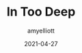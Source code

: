 ﻿---
layout: game
title:  "In Too Deep"
type: "Game Development Blog"
color: "background-color: seagreen"
summary: "In Too Deep is a mining tycoon designed around the theme 'Deeper and deeper' <small>(Ludum Dare 48)</small>"
author: amyelliott
date: '2021-04-27'
category: ['game-development', 'game-jam', 'unity']
thumbnail: https://am3pap005files.storage.live.com/y4mWI_yaqAN9u-OSRMhJomkB1fbv6nsGayABe4LAtyY5dJivL0qou5E6-Oni2wsz6ri3o_ofaxeiA7TAWmvins-Yedt2yNQqY5CfZT3tRdDa_XasnIpFjh_fW_5UnHbM0lgEqOdvOlE_2HuJILI6FOaW5jPvXww23UwC8UjOHOlQ79Jf4aQw2K4g78pCqTAqbSp?width=1920&height=1634&cropmode=none
keywords: mining, gamejam, tycoon, survival
permalink: /blog/in-too-deep/
usemathjax: true
genre: ['Mining', 'Tycoon', 'Survival', 'Action']
browser_playable: true
hidden: true
heading: "Try to get as deep as you can in this cave system!"
icon: https://am3pap005files.storage.live.com/y4miXRu561_F2Nq6b-i33z7j5NIa6vTwyV8YCBgw7ViO52CAeqrIqoT9vNjuoF9ao1ks--ZtkUQLI8nVurncXIOhypvstknKQ2O1fjr66fK1zI3f65_mnQhgzepFAl18fJdysyzWgnwwtmwln3oMnv4rgg3_mtuTz9jMRH--LDqos7HYeF8bGWTTPWKHSJHrTWk?width=1228&height=1341&cropmode=none
showreel: /assets/vid/intoodeep-showreel.mp4
itch: https://horsehead.itch.io/in-too-deep
isgameembed: true
gameembed: https://itch.io/embed-upload/3733407
status: "Done"
projecttype: "Game Jam"
duration: "72 Hours"
tools: ['Unity']
roles: ['Programming', 'Environment', 'Art']
credits: ['Amy Elliott', 'Joe Shanahan', 'Scott Richards', 'Tash Briggs']
screenshots: ['https://am3pap005files.storage.live.com/y4mJaIfEMm2UsKPQ42eQIULB82Yz45nSQMDYUiZejsQiUV5a6waLJmLDjdfTBWARSxfeaHb0LvU3M83B2xt3K3TqaxBbAZVq_Dp0F3FRlXV4gNy_-74AnasE9ugJz2doqmXsEkcI_RAjoYZ8xk0wX08GEPcLnoNziwXTVGni4lQohKAfpcKlIeP3Ke0awHjF5g2?width=942&height=526&cropmode=none', 'https://am3pap005files.storage.live.com/y4mCQjgcjxOKVoAbWZSXFOONh7i72wtGewTJ6TcHev5uM3opeoLj7L8eAmLJc0Ve7K1Z1qM2B4kDZTuIRWBI0-xBnPZeNDH35Ezg9oDlE6UP3OYvnst99vgwoFB_ul2fnMg6SsDacqJWAWCzKA8XOGknQTdzI2c9O-gCcsGL-q9Fxu12mG6FOh_ZwRAt9c-_A0P?width=944&height=529&cropmode=none', 'https://am3pap005files.storage.live.com/y4m5fy3C9syjLWkbAwSpDZKmP8AioPhuYgvhRrZGbOmDhltj4lnwue92f_NSXRl8B0GHYKSVkGK_qB_Sk-1aiKJb6SybHsHywMQS1k6WbBFgeEEjQkKmJr8gmMYqYmHY-aeVQBDaKB0eFPS7fW2n-0L08QhKoB-pjp2SY-ceg4APWsxj5OR3MGE4AEJyphrjg2C?width=943&height=520&cropmode=none', 'https://am3pap005files.storage.live.com/y4mE-oDLbi377wjidgim-q2NnoERAPksZqX_j8RcBt2Ag_pxGlXeKy4-KOGJnB9hEiowAPO1iGvA2NnZhBVu_y0m-xwz2KcHMoXhBySnlhQV88rFhMwu2RjEcdQ1j_swNuarlTyKOEtr_QLMy9ZFi0Xf7mEYhbLVGI-ZXe_8qkWHHvhtH-hGEcuYctQZ7792gLA?width=945&height=527&cropmode=none', 'https://am3pap005files.storage.live.com/y4mmHjl18_D2SCKd6SEGjJ5lFVMiEBUNIlyr3V1_f5UaeDTvPNaDNHyKrRxSmM_1i_MedYK0yFbUXMckinYUd8TJsbh33TGqZrC7-oPBhC40YszZovz3AZapfcwI3jS54yRfrCoFZodHYLOl9FkWkXlziNB7-1oJ4FzwRx_I3GdJ6HMc6tlOvxLzAyymsIWcHJh?width=944&height=529&cropmode=none', 'https://am3pap005files.storage.live.com/y4mfdkkT5f3eu35w3FQdx8u3j-poGtOFyhyH1ob0s20xYOK-_VnrSfGTGDfKrg7ghlk15FK7E7gwrpr7t0zEtpma4LPGNRXWqsvSDsevOlnyNmTsp0uoaIntiAdsVSr9PEhI-k1KO1wj4zfu3ydr2_Jrmpb_cuomJ93c7yknrTmy1hkXjcxRBJJdkFe7SJMv-Mw?width=941&height=526&cropmode=none', 'https://am3pap005files.storage.live.com/y4mOSQ5IBjvPEYXscg_4KhoXx-gtAe52_VNQUm2YSKrCQPn7zSXMQRck_Eu4Mhm61STwrcN4bszAtLVizJHbA_mxH9kaINgrQIj8BvnGIeS5CczLevpLp7KLuRY2vY-NEr83kw4m-osbuJGktyzsx1p3C_gwPmnwe5wL6Zs85HgT0cD60lhL1uqj5Xv_Q3jyU2M?width=942&height=528&cropmode=none']
---